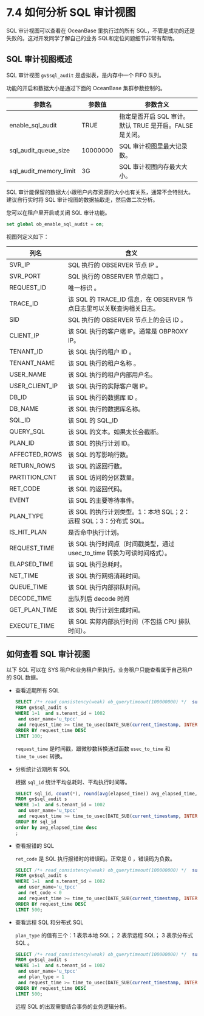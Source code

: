 # 7.4 如何分析 SQL 审计视图

SQL 审计视图可以查看在 OceanBase 里执行过的所有 SQL，不管是成功的还是失败的。这对开发同学了解自己的业务 SQL和定位问题细节非常有帮助。

## SQL 审计视图概述

SQL 审计视图 `gv$sql_audit` 是虚拟表，是内存中一个 FIFO 队列。

功能的开启和数据大小是通过下面的 OceanBase 集群参数控制的。

|          参数名           |   参数值    |                 参数含义                 |
|------------------------|----------|--------------------------------------|
| enable_sql_audit       | TRUE     | 指定是否开启 SQL 审计。默认 TRUE 是开启。FALSE 是关闭。 |
| sql_audit_queue_size   | 10000000 | SQL 审计视图里最大记录数。                      |
| sql_audit_memory_limit | 3G       | SQL 审计视图内存最大大小。                      |

SQL 审计能保留的数据大小跟租户内存资源的大小也有关系，通常不会特别大。建议自行实时将 SQL 审计视图的数据抽取走，然后做二次分析。

您可以在租户里开启或关闭 SQL 审计功能。

```sql
set global ob_enable_sql_audit = on;
```

视图列定义如下：

|       列名       |                       含义                        |
|----------------|-------------------------------------------------|
| SVR_IP         | SQL 执行的 OBSERVER 节点 IP 。                        |
| SVR_PORT       | SQL 执行的 OBSERVER 节点端口 。                         |
| REQUEST_ID     | 唯一标识 。                                          |
| TRACE_ID       | 该 SQL 的 TRACE_ID 信息，在 OBSERVER 节点日志里可以关联查询相关日志。 |
| SID            | SQL 执行的 OBSERVER 节点上的会话 ID 。                    |
| CLIENT_IP      | 该 SQL 执行的客户端 IP。通常是 OBPROXY IP。                 |
| TENANT_ID      | 该 SQL 执行的租户 ID 。                                |
| TENANT_NAME    | 该 SQL 执行的租户名称 。                                 |
| USER_NAME      | 该 SQL 执行的租户内部用户名。                               |
| USER_CLIENT_IP | 该 SQL 执行的实际客户端 IP。                              |
| DB_ID          | 该 SQL 执行的数据库 ID 。                               |
| DB_NAME        | 该 SQL 执行的数据库名称。                                 |
| SQL_ID         | 该 SQL 的 SQL_ID                                  |
| QUERY_SQL      | 该 SQL 的文本。如果太长会截断。                              |
| PLAN_ID        | 该 SQL 的执行计划 ID。                                 |
| AFFECTED_ROWS  | 该 SQL 的写影响行数。                                   |
| RETURN_ROWS    | 该 SQL 的返回行数。                                    |
| PARTITION_CNT  | 该 SQL 访问的分区数量。                                  |
| RET_CODE       | 该 SQL 的返回代码。                                    |
| EVENT          | 该 SQL 的主要等待事件。                                  |
| PLAN_TYPE      | 该 SQL 的执行计划类型。1：本地 SQL；2：远程 SQL；3：分布式 SQL。      |
| IS_HIT_PLAN    | 是否命中执行计划。                                       |
| REQUEST_TIME   | 该 SQL 执行时间点（时间戳类型，通过 usec_to_time 转换为可读时间格式）。   |
| ELAPSED_TIME   | 该 SQL 执行总耗时。                                    |
| NET_TIME       | 该 SQL 执行网络消耗时间。                                 |
| QUEUE_TIME     | 该 SQL 执行内部排队时间。                                 |
| DECODE_TIME    |                       出队列后 decode 时间|
| GET_PLAN_TIME  | 该 SQL 执行计划生成时间。                                 |
| EXECUTE_TIME   | 该 SQL 实际内部执行时间（不包括 CPU 排队时间）。                   |

## 如何查看 SQL 审计视图

以下 SQL 可以在 SYS 租户和业务租户里执行。业务租户只能查看属于自己租户的 SQL 数据。

* 查看近期所有 SQL

  ```sql
  SELECT /*+ read_consistency(weak) ob_querytimeout(100000000) */  substr(usec_to_time(request_time),1,19) request_time_, s.svr_ip, s.client_Ip, s.sid,s.tenant_id, s.tenant_name, s.user_name, s.db_name, s.query_sql, s.affected_rows, s.return_rows, s.ret_code, s.event, s.elapsed_time, s.queue_time, s.execute_time, round(s.request_memory_used/1024/1024/1024,2) req_mem_mb, plan_type, is_executor_rpc, is_inner_sql, TRANSACTION_HASH, trace_id 
  FROM gv$sql_audit s
  WHERE 1=1  and s.tenant_id = 1002
   and user_name='u_tpcc' 
   and request_time >= time_to_usec(DATE_SUB(current_timestamp, INTERVAL 30 MINUTE) )
  ORDER BY request_time DESC
  LIMIT 100;
  ```

  `request_time` 是时间戳，跟微秒数转换通过函数 `usec_to_time` 和 `time_to_usec` 转换。
  
<!-- -->

* 分析统计近期所有 SQL

  根据 `sql_id` 统计平均总耗时、平均执行时间等。

  ```sql
  SELECT sql_id, count(*), round(avg(elapsed_time)) avg_elapsed_time, round(avg(execute_time)) avg_exec_time
  FROM gv$sql_audit s
  WHERE 1=1  and s.tenant_id = 1002
   and user_name='u_tpcc' 
   and request_time >= time_to_usec(DATE_SUB(current_timestamp, INTERVAL 30 MINUTE) )
  GROUP BY sql_id
  order by avg_elapsed_time desc 
  ;
  ```

<!-- -->

* 查看报错的 SQL

  `ret_code` 是 SQL 执行报错时的错误码。正常是 0 ，错误码为负数。

  ```sql
  SELECT /*+ read_consistency(weak) ob_querytimeout(100000000) */  substr(usec_to_time(request_time),1,19) request_time_, s.svr_ip, s.client_Ip, s.sid,s.tenant_id, s.tenant_name, s.user_name, s.db_name, s.sql_id,  s.query_sql, s.affected_rows, s.return_rows, s.ret_code, s.event, s.elapsed_time, s.queue_time, s.execute_time, round(s.request_memory_used/1024/1024/1024,2) req_mem_mb, plan_type, is_executor_rpc, is_inner_sql, TRANSACTION_HASH, trace_id 
  FROM gv$sql_audit s
  WHERE 1=1  and s.tenant_id = 1002
   and user_name='u_tpcc' 
   and ret_code < 0
   and request_time >= time_to_usec(DATE_SUB(current_timestamp, INTERVAL 30 MINUTE) )
  ORDER BY request_time DESC
  LIMIT 500;
  ```

<!-- -->

* 查看远程 SQL 和分布式 SQL

  `plan_type` 的值有三个：1 表示本地 SQL； 2 表示远程 SQL； 3 表示分布式 SQL 。

  ```sql
  SELECT /*+ read_consistency(weak) ob_querytimeout(100000000) */  substr(usec_to_time(request_time),1,19) request_time_, s.svr_ip, s.client_Ip, s.sid,s.tenant_id, s.tenant_name, s.user_name, s.db_name, s.sql_id,  s.query_sql, s.affected_rows, s.return_rows, s.ret_code, s.event, s.elapsed_time, s.queue_time, s.execute_time, round(s.request_memory_used/1024/1024/1024,2) req_mem_mb, plan_type, is_executor_rpc, is_inner_sql, TRANSACTION_HASH, trace_id 
  FROM gv$sql_audit s
  WHERE 1=1  and s.tenant_id = 1002
   and user_name='u_tpcc' 
   and plan_type > 1
   and request_time >= time_to_usec(DATE_SUB(current_timestamp, INTERVAL 30 MINUTE) )
  ORDER BY request_time DESC
  LIMIT 500;
  ```

  远程 SQL 的出现需要结合事务的业务逻辑分析。
  